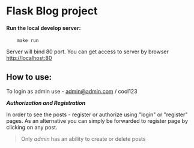# Flask Blog project

#### Run the local develop server:
	    make run

Server will bind 80 port. You can get access to server by browser [http://localhost:80](http://localhost:80)

## How to use:

To login as admin use - admin@admin.com / cool123

***Authorization and Registration***

In order to see the posts - register or authorize using "login" or "register" pages. As an alternative you can simply be 
forwarded to register page by clicking on any post.

> Only *admin* has an ability to create or delete posts

